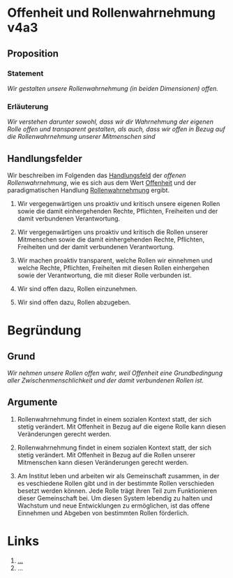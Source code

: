 <!---
   NAME - The NAME of this project is:
ethos

  FILE - The FILENAME of the current file is:
/v4a3.md

  CREATION - This project was CREATED on:
2017-01-28-16:15:00 UTC

  MODIFICATION - This project was last MODIFIED on:
2017-01-28-16:15:00 UTC

  VERSION - The current VERSION of this project is:
<git-commit-hash>-2017-01-28-16:15:00 UTC

  CREATOR(S) - This project was CREATED by:
Michael Czechowski, Martin Maga

  CONTACT - You can CONTACT the creator(s) or developer(s) of this project at:
E-Mail: mail@martinmaga.de

  COPYRIGHT - The COPYRIGHT holder of this project is:
COPYRIGHT (c) 2016 Martin Maga

  LICENSE - This project is LICENSED under the following license:
Martin Maga 2016 CC BY-SA 4.0 https://creativecommons.org

  SUBFILE – This is a SUBFILE! For more INFORMATION on this project go to:
/README.md
--->


# Offenheit und Rollenwahrnehmung v4a3
## Proposition
### Statement
*Wir gestalten unsere Rollenwahrnehmung (in beiden Dimensionen) offen.*

### Erläuterung
*Wir verstehen darunter sowohl, dass wir dir Wahrnehmung der eigenen Rolle offen und transparent gestalten, als auch, dass wir offen in Bezug auf die Rollenwahrnehmung unserer Mitmenschen sind*

## Handlungsfelder
Wir beschreiben im Folgenden das [Handlungsfeld](../synopsis/reasons.md) der *offenen Rollenwahrnehmung*, wie es sich aus dem Wert [Offenheit](../values/v4_openness.md) und der paradigmatischen Handlung [Rollenwahrnehmung](../actions/a3_roles.md) ergibt.

1. Wir vergegenwärtigen uns proaktiv und kritisch unsere eigenen Rollen sowie die damit einhergehenden Rechte, Pflichten, Freiheiten und der damit verbundenen Verantwortung.

2. Wir vergegenwärtigen uns proaktiv und kritisch die Rollen unserer Mitmenschen sowie die damit einhergehenden Rechte, Pflichten, Freiheiten und der damit verbundenen Verantwortung.

3. Wir machen proaktiv transparent, welche Rollen wir einnehmen und welche Rechte, Pflichten, Freiheiten mit diesen Rollen einhergehen sowie der Verantwortung, die mit dieser Rolle verbunden ist.

4. Wir sind offen dazu, Rollen einzunehmen.

5. Wir sind offen dazu, Rollen abzugeben.

# Begründung
## Grund
*Wir nehmen unsere Rollen offen wahr, weil Offenheit eine Grundbedingung aller Zwischenmenschlichkeit und der damit verbundenen Rollen ist.*

## Argumente
1. Rollenwahrnehmung findet in einem sozialen Kontext statt, der sich stetig verändert. Mit Offenheit in Bezug auf die eigene Rolle kann diesen Veränderungen gerecht werden.

2. Rollenwahrnehmung findet in einem sozialen Kontext statt, der sich stetig verändert. Mit Offenheit in Bezug auf die Rollen unserer Mitmenschen kann diesen Veränderungen gerecht werden.

3. Am Institut leben und arbeiten wir als Gemeinschaft zusammen, in der es veschiedene Rollen gibt und in der bestimmte Rollen verschieden besetzt werden können. Jede Rolle trägt ihren Teil zum Funktionieren dieser Gemeinschaft bei. Um diesen System lebendig zu halten und Wachstum und neue Entwicklungen zu ermöglichen, ist das offene Einnehmen und Abgeben von bestimmten Rollen förderlich.

# Links
  1. […](…)
  2. …
